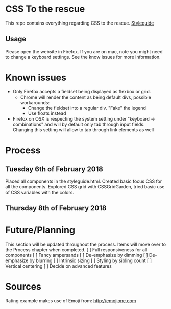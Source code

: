 # CSS To the rescue
This repo contains everything regarding CSS to the rescue.
[Styleguide](styleguide.html)

## Usage
Please open the website in Firefox. If you are on mac, note you might need to change a keyboard settings. See the know issues for more information.

# Known issues
* Only Firefox accepts a fieldset being displayed as flexbox or grid. 
    * Chrome will render the content as being default divs, possible workarounds:
        * Change the fieldset into a regular div. "Fake" the legend
        * Use floats instead
* Firefox on OSX is respecting the system setting under "keyboard -> combinations" and will by default only tab through input fields. Changing this setting will allow to tab through link elements as well

# Process

## Tuesday 6th of February 2018
Placed all components in the styleguide.html. Created basic focus CSS for all the components.
Explored CSS grid with CSSGridGarden, tried basic use of CSS variables with the colors.

## Thursday 8th of February 2018

# Future/Planning
This section will be updated throughout the process. Items will move over to the Process chapter when completed.
[ ] Full responsiveness for all components
[ ] Fancy ampersands
[ ] De-emphasize by dimming
[ ] De-emphasize by blurring
[ ] Intrinsic sizing
[ ] Styling by sibling count
[ ] Vertical centering
[ ] Decide on advanced features

# Sources

Rating example makes use of Emoji from: http://emojione.com
